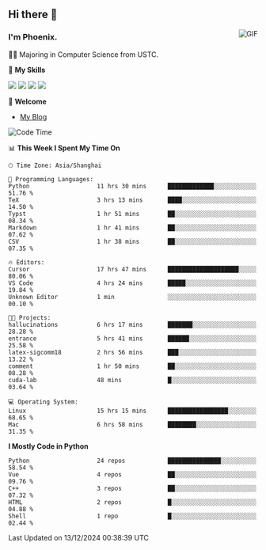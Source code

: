 ## Hi there 👋
<img align="right" alt="GIF" src="https://raw.githubusercontent.com/JoeyBling/JoeyBling/master/pic/pusheencode.gif" />

### I'm Phoenix.

👨‍🎓 Majoring in Computer Science from USTC.

🌟 **My Skills**

![](https://img.shields.io/badge/-Python-3e74a2?style=flat-square&logo=Python&logoColor=fff)
![](https://img.shields.io/badge/-C++-9f62a5?style=flat&logo=cplusplus&logoColor=white)
![](https://img.shields.io/badge/-Linux-185886?style=flat-square&logo=Linux&logoColor=fff)
![](https://img.shields.io/badge/-Rust-ff4136?style=flat-square&logo=Rust&logoColor=fff)

💬 **Welcome**

- [My Blog](https://ysy-phoenix.github.io/)

<!--START_SECTION:waka-->
![Code Time](http://img.shields.io/badge/Code%20Time-1%2C029%20hrs%2033%20mins-blue)

📊 **This Week I Spent My Time On** 

```text
🕑︎ Time Zone: Asia/Shanghai

💬 Programming Languages: 
Python                   11 hrs 30 mins      █████████████░░░░░░░░░░░░   51.76 % 
TeX                      3 hrs 13 mins       ████░░░░░░░░░░░░░░░░░░░░░   14.50 % 
Typst                    1 hr 51 mins        ██░░░░░░░░░░░░░░░░░░░░░░░   08.34 % 
Markdown                 1 hr 41 mins        ██░░░░░░░░░░░░░░░░░░░░░░░   07.62 % 
CSV                      1 hr 38 mins        ██░░░░░░░░░░░░░░░░░░░░░░░   07.35 % 

🔥 Editors: 
Cursor                   17 hrs 47 mins      ████████████████████░░░░░   80.06 % 
VS Code                  4 hrs 24 mins       █████░░░░░░░░░░░░░░░░░░░░   19.84 % 
Unknown Editor           1 min               ░░░░░░░░░░░░░░░░░░░░░░░░░   00.10 % 

🐱‍💻 Projects: 
hallucinations           6 hrs 17 mins       ███████░░░░░░░░░░░░░░░░░░   28.28 % 
entrance                 5 hrs 41 mins       ██████░░░░░░░░░░░░░░░░░░░   25.58 % 
latex-sigcomm18          2 hrs 56 mins       ███░░░░░░░░░░░░░░░░░░░░░░   13.22 % 
comment                  1 hr 50 mins        ██░░░░░░░░░░░░░░░░░░░░░░░   08.28 % 
cuda-lab                 48 mins             █░░░░░░░░░░░░░░░░░░░░░░░░   03.64 % 

💻 Operating System: 
Linux                    15 hrs 15 mins      █████████████████░░░░░░░░   68.65 % 
Mac                      6 hrs 58 mins       ████████░░░░░░░░░░░░░░░░░   31.35 % 
```

**I Mostly Code in Python** 

```text
Python                   24 repos            ███████████████░░░░░░░░░░   58.54 % 
Vue                      4 repos             ██░░░░░░░░░░░░░░░░░░░░░░░   09.76 % 
C++                      3 repos             ██░░░░░░░░░░░░░░░░░░░░░░░   07.32 % 
HTML                     2 repos             █░░░░░░░░░░░░░░░░░░░░░░░░   04.88 % 
Shell                    1 repo              █░░░░░░░░░░░░░░░░░░░░░░░░   02.44 % 
```




 Last Updated on 13/12/2024 00:38:39 UTC
<!--END_SECTION:waka-->

<!--
**ysy-phoenix/ysy-phoenix** is a ✨ _special_ ✨ repository because its `README.md` (this file) appears on your GitHub profile.

Here are some ideas to get you started:

- 🔭 I’m currently working on ...
- 🌱 I’m currently learning ...
- 👯 I’m looking to collaborate on ...
- 🤔 I’m looking for help with ...
- 💬 Ask me about ...
- 📫 How to reach me: ...
- 😄 Pronouns: ...
- ⚡ Fun fact: ...
-->
